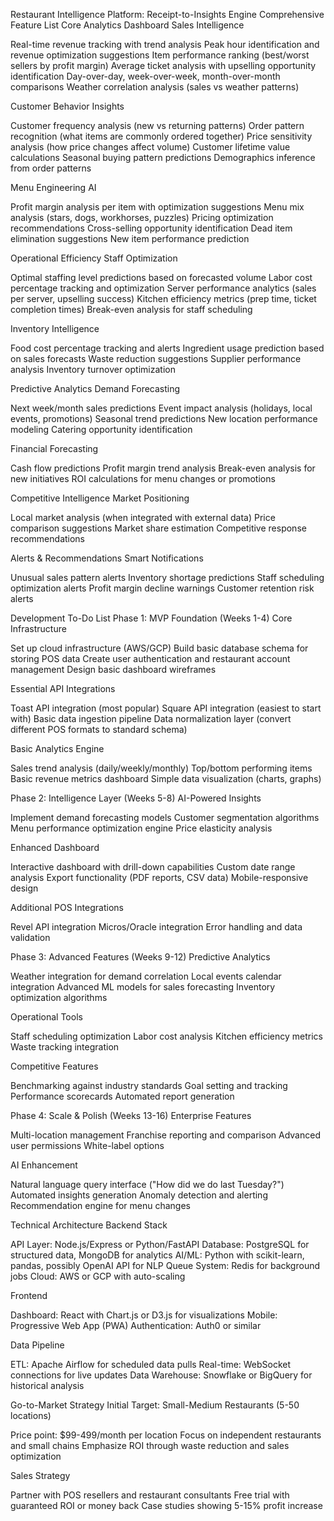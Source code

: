 Restaurant Intelligence Platform: Receipt-to-Insights Engine
Comprehensive Feature List
Core Analytics Dashboard
Sales Intelligence

Real-time revenue tracking with trend analysis
Peak hour identification and revenue optimization suggestions
Item performance ranking (best/worst sellers by profit margin)
Average ticket analysis with upselling opportunity identification
Day-over-day, week-over-week, month-over-month comparisons
Weather correlation analysis (sales vs weather patterns)

Customer Behavior Insights

Customer frequency analysis (new vs returning patterns)
Order pattern recognition (what items are commonly ordered together)
Price sensitivity analysis (how price changes affect volume)
Customer lifetime value calculations
Seasonal buying pattern predictions
Demographics inference from order patterns

Menu Engineering AI

Profit margin analysis per item with optimization suggestions
Menu mix analysis (stars, dogs, workhorses, puzzles)
Pricing optimization recommendations
Cross-selling opportunity identification
Dead item elimination suggestions
New item performance prediction

Operational Efficiency
Staff Optimization

Optimal staffing level predictions based on forecasted volume
Labor cost percentage tracking and optimization
Server performance analytics (sales per server, upselling success)
Kitchen efficiency metrics (prep time, ticket completion times)
Break-even analysis for staff scheduling

Inventory Intelligence

Food cost percentage tracking and alerts
Ingredient usage prediction based on sales forecasts
Waste reduction suggestions
Supplier performance analysis
Inventory turnover optimization

Predictive Analytics
Demand Forecasting

Next week/month sales predictions
Event impact analysis (holidays, local events, promotions)
Seasonal trend predictions
New location performance modeling
Catering opportunity identification

Financial Forecasting

Cash flow predictions
Profit margin trend analysis
Break-even analysis for new initiatives
ROI calculations for menu changes or promotions

Competitive Intelligence
Market Positioning

Local market analysis (when integrated with external data)
Price comparison suggestions
Market share estimation
Competitive response recommendations

Alerts & Recommendations
Smart Notifications

Unusual sales pattern alerts
Inventory shortage predictions
Staff scheduling optimization alerts
Profit margin decline warnings
Customer retention risk alerts


Development To-Do List
Phase 1: MVP Foundation (Weeks 1-4)
Core Infrastructure

 Set up cloud infrastructure (AWS/GCP)
 Build basic database schema for storing POS data
 Create user authentication and restaurant account management
 Design basic dashboard wireframes

Essential API Integrations

 Toast API integration (most popular)
 Square API integration (easiest to start with)
 Basic data ingestion pipeline
 Data normalization layer (convert different POS formats to standard schema)

Basic Analytics Engine

 Sales trend analysis (daily/weekly/monthly)
 Top/bottom performing items
 Basic revenue metrics dashboard
 Simple data visualization (charts, graphs)

Phase 2: Intelligence Layer (Weeks 5-8)
AI-Powered Insights

 Implement demand forecasting models
 Customer segmentation algorithms
 Menu performance optimization engine
 Price elasticity analysis

Enhanced Dashboard

 Interactive dashboard with drill-down capabilities
 Custom date range analysis
 Export functionality (PDF reports, CSV data)
 Mobile-responsive design

Additional POS Integrations

 Revel API integration
 Micros/Oracle integration
 Error handling and data validation

Phase 3: Advanced Features (Weeks 9-12)
Predictive Analytics

 Weather integration for demand correlation
 Local events calendar integration
 Advanced ML models for sales forecasting
 Inventory optimization algorithms

Operational Tools

 Staff scheduling optimization
 Labor cost analysis
 Kitchen efficiency metrics
 Waste tracking integration

Competitive Features

 Benchmarking against industry standards
 Goal setting and tracking
 Performance scorecards
 Automated report generation

Phase 4: Scale & Polish (Weeks 13-16)
Enterprise Features

 Multi-location management
 Franchise reporting and comparison
 Advanced user permissions
 White-label options

AI Enhancement

 Natural language query interface ("How did we do last Tuesday?")
 Automated insights generation
 Anomaly detection and alerting
 Recommendation engine for menu changes

Technical Architecture
Backend Stack

API Layer: Node.js/Express or Python/FastAPI
Database: PostgreSQL for structured data, MongoDB for analytics
AI/ML: Python with scikit-learn, pandas, possibly OpenAI API for NLP
Queue System: Redis for background jobs
Cloud: AWS or GCP with auto-scaling

Frontend

Dashboard: React with Chart.js or D3.js for visualizations
Mobile: Progressive Web App (PWA)
Authentication: Auth0 or similar

Data Pipeline

ETL: Apache Airflow for scheduled data pulls
Real-time: WebSocket connections for live updates
Data Warehouse: Snowflake or BigQuery for historical analysis

Go-to-Market Strategy
Initial Target: Small-Medium Restaurants (5-50 locations)

Price point: $99-499/month per location
Focus on independent restaurants and small chains
Emphasize ROI through waste reduction and sales optimization

Sales Strategy

Partner with POS resellers and restaurant consultants
Free trial with guaranteed ROI or money back
Case studies showing 5-15% profit increase